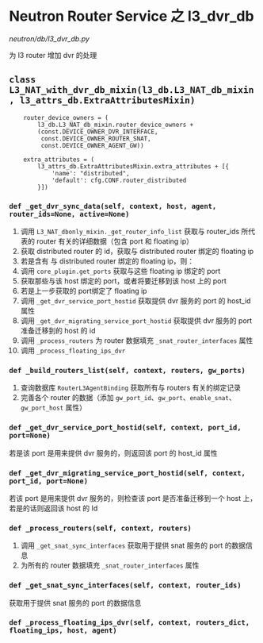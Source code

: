 # Neutron Router Service 之 l3_dvr_db

*neutron/db/l3_dvr_db.py*

为 l3 router 增加 dvr 的处理

## `class L3_NAT_with_dvr_db_mixin(l3_db.L3_NAT_db_mixin, l3_attrs_db.ExtraAttributesMixin)`

```
    router_device_owners = (
        l3_db.L3_NAT_db_mixin.router_device_owners +
        (const.DEVICE_OWNER_DVR_INTERFACE,
         const.DEVICE_OWNER_ROUTER_SNAT,
         const.DEVICE_OWNER_AGENT_GW))

    extra_attributes = (
        l3_attrs_db.ExtraAttributesMixin.extra_attributes + [{
            'name': "distributed",
            'default': cfg.CONF.router_distributed
        }])
```

### `def _get_dvr_sync_data(self, context, host, agent, router_ids=None, active=None)`

1. 调用 `L3_NAT_dbonly_mixin._get_router_info_list` 获取与 router_ids 所代表的 router 有关的详细数据（包含 port 和 floating ip）
2. 获取 distributed router 的 id，获取与 distributed router 绑定的 floating ip
3. 若是含有 与 distributed router 绑定的 floating ip，则：
 1. 调用 `core_plugin.get_ports` 获取与这些 floating ip 绑定的 port
 2. 获取那些与该 host 绑定的 port，或者将要迁移到该 host 上的 port
 3. 若是上一步获取的 port绑定了 floating ip
  1. 调用 `_get_dvr_service_port_hostid` 获取提供 dvr 服务的 port 的 host_id 属性
  2. 调用 `_get_dvr_migrating_service_port_hostid` 获取提供 dvr 服务的 port 准备迁移到的 host 的 id
 4. 调用 `_process_routers` 为 router 数据填充 `_snat_router_interfaces` 属性
 5. 调用 `_process_floating_ips_dvr`






### `def _build_routers_list(self, context, routers, gw_ports)`

1. 查询数据库 `RouterL3AgentBinding` 获取所有与 routers 有关的绑定记录
2. 完善各个 router 的数据（添加 `gw_port_id`、`gw_port`、`enable_snat`、`gw_port_host` 属性）

### `def _get_dvr_service_port_hostid(self, context, port_id, port=None)`

若是该 port 是用来提供 dvr 服务的，则返回该 port 的 host_id 属性

### `def _get_dvr_migrating_service_port_hostid(self, context, port_id, port=None)`

若该 port 是用来提供 dvr 服务的，则检查该 port 是否准备迁移到一个 host 上，若是的话则返回该 host 的 Id

### `def _process_routers(self, context, routers)`

1. 调用 `_get_snat_sync_interfaces` 获取用于提供 snat 服务的 port 的数据信息
2. 为所有的 router 数据填充 `_snat_router_interfaces` 属性

### `def _get_snat_sync_interfaces(self, context, router_ids)`

获取用于提供 snat 服务的 port 的数据信息

### `def _process_floating_ips_dvr(self, context, routers_dict, floating_ips, host, agent)`

















